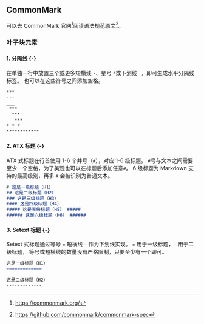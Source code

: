 ## CommonMark

[^commonmark_home]: <https://commonmark.org/>
[^commonmark_spec]: <https://github.com/commonmark/commonmark-spec>

可以去 CommonMark 官网[^commonmark_home]阅读语法规范原文[^commonmark_spec]。

### 叶子块元素

#### 1. 分隔线 {-}

在单独一行中放置三个或更多短横线 `-`、星号 `*`或下划线 `_`，即可生成水平分隔线标签。
也可以在这些符号之间添加空格。

```markdown
***
---
___
 ***
  ***
   ***
* * *
************
```

#### 2. ATX 标题 {-}

ATX 式标题在行首使用 1-6 个井号（`#`），对应 1-6 级标题。
`#`号与文本之间需要至少一个空格，为了美观也可以在标题后添加任意`#`。
6 级标题为 Markdown 支持的最高级别，再多 `#` 会被识别为普通文本。

```markdown
# 这是一级标题（H1）
## 这是二级标题（H2）
### 这是三级标题（H3）
#### 这是四级标题（H4）
##### 这是无级标题（H5） #####
###### 这是六级标题（H6） ######
```

#### 3. Setext 标题 {-}

Setext 式标题通过等号 `=` 短横线 `-` 作为下划线实现。
`=` 用于一级标题，`-` 用于二级标题，
等号或短横线的数量没有严格限制，只要至少有一个即可。

```markdown 
这是一级标题（H1）
=============

这是二级标题（H2）
-------------
```

<!--

#### 缩进代码块

通过在原代码块的每一行前缩进至少 4 个空格或 1 个制表符创建 Markdown 代码块。
Markdown 代码块中，和号 `&`与尖括号 `<`、`>`会被自动转换为 HTML 实体。
代码块内部不处理普通 Markdown 语法。

```markdwon
C 语言的第一段代码：

    main(){
        print("Hello Markdown!");
    }   
```

> C 语言的第一段代码：
> 
>       main(){
>           print("Hello Markdown!");
>       }   

#### 围栏代码块

代码块是用三个反引号 `` ``` ``对或三个波浪号 `~~~` 对包裹起来的文本段。

~~~markdown
```C++
main(){
    printf("Hello World!");
}
```
~~~

或者

```markdown
~~~C++
main(){
    printf("Hello World!");
}
~~~
```

效果如下：

> ```C++
> main(){
>     printf("Hello World!");
> }
> ```

#### 链接引用

```markdown
引用链接 [foo1] 测试

[foo1]: /url "title"
```

> 引用链接 [foo1] 测试
> 
> [foo1]: /url "title"

#### 段落

段落由一行或多行连续文本构成，段落之间需用一个或多个空行分隔。
仅包含空格或制表符的行也是空行。普通段落不应使用空格或制表符缩进。

```markdown {.markdown .line-numbers}
这是第一个段落，内容连续，即使换行书写，解析后也会合并为一行。
这也是第一个段落，会自动接着第一行自动续写。

这是第二个段落，与上一段之间有一个空行。
```

效果如下：

>这是第一个段落，内容连续，即使换行书写，解析后也会合并为一行。
>这也是第一个段落，会自动接着第一行自动续写。
>
>这是第二个段落，与上一段之间有一个空行。

### 容器块元素

容器快就是在内容前添加 `>`。

```markdown
> 这是包含两个段落的块引用。
> 原来那老君与燃灯古佛在三层高阁朱陵丹台上讲道，
> 众仙童、仙将、仙官、仙吏，都侍立左右听讲。
> 
> 他就跑出兜率宫，不行旧路，从西天门，使个隐身法逃去。即按云头，回至花果山界。
> 但见那旌旗闪灼，戈戟光辉，原来是四健将与七十二洞妖王，在那里演习武艺。
```

效果如下：

> 这是包含两个段落的块引用。
> 原来那老君与燃灯古佛在三层高阁朱陵丹台上讲道，
> 众仙童、仙将、仙官、仙吏，都侍立左右听讲。
> 
> 他就跑出兜率宫，不行旧路，从西天门，使个隐身法逃去。即按云头，回至花果山界。
> 但见那旌旗闪灼，戈戟光辉，原来是四健将与七十二洞妖王，在那里演习武艺。


偷懒的写法可以只在每个段落前添加 `>`。

```markdown
> 这是包含两个段落的块引用。
原来那老君与燃灯古佛在三层高阁朱陵丹台上讲道，
众仙童、仙将、仙官、仙吏，都侍立左右听讲。
>
> 他就跑出兜率宫，不行旧路，从西天门，使个隐身法逃去。即按云头，回至花果山界。
但见那旌旗闪灼，戈戟光辉，原来是四健将与七十二洞妖王，在那里演习武艺。
```

效果如下：

> 这是包含两个段落的块引用。
原来那老君与燃灯古佛在三层高阁朱陵丹台上讲道，
众仙童、仙将、仙官、仙吏，都侍立左右听讲。
>
> 他就跑出兜率宫，不行旧路，从西天门，使个隐身法逃去。即按云头，回至花果山界。
但见那旌旗闪灼，戈戟光辉，原来是四健将与七十二洞妖王，在那里演习武艺。

块引用可以通过增加 `>` 层数进行嵌套。

```markdown
> 这是第一级块引用。
>
>> 这是嵌套的块引用。
>
> 回到第一级块引用。
```

效果如下：

> 这是第一级块引用。
>
>> 这是嵌套的块引用。
>
> 回到第一级块引用。

块引用内可以包含其他元素

```markdown
> ## 这是块引用中的标题
> 
> 1.   这是列表第一项
> 2.   这是列表第二项
> 
> 以下是示例代码：
> 
>     print("Hello World!");
```

效果如下：

> ## 这是块引用中的标题
> 
> 1.   这是列表第一项
> 2.   这是列表第二项
> 
> 以下是示例代码：
> 
>     print("Hello World!");

### 列表项

无序列表使用星号（*）、加号（+）或短横线（-）作为列表标记，三者可互换使用，也可以混合使用。

```markdown
* 红色（Red）
* 绿色（Green）
* 蓝色（Blue）
```

效果如下：

> * 红色（Red）
> * 绿色（Green）
> * 蓝色（Blue）

```markdown
+ 红色（Red）
+ 绿色（Green）
+ 蓝色（Blue）
```

效果如下：

> + 红色（Red）
> + 绿色（Green）
> + 蓝色（Blue）

```markdown
- 红色（Red）
- 绿色（Green）
- 蓝色（Blue）
```

效果如下：

> - 红色（Red）
> - 绿色（Green）
> - 蓝色（Blue）

混合使用时按临近的引领符号分组形成段落。

```markdown
+ 红色（Red）
- 绿色（Green）
* 蓝色（Blue）
```

效果如下：

> + 红色（Red）
> - 绿色（Green）
> * 蓝色（Blue）

有序列表使用 “数字 + 句点（.）” 作为列表标记。

```markdown
1. 红色（Red）
2. 绿色（Green）
3. 蓝色（Blue）
```

效果如下：

> 1. 红色（Red）
> 2. 绿色（Green）
> 3. 蓝色（Blue）


```markdown
1. 红色（Red）
1. 绿色（Green）
1. 蓝色（Blue）
```

效果如下：

> 1. 红色（Red）
> 1. 绿色（Green）
> 1. 蓝色（Blue）

```markdown
3. 红色（Red）
1. 绿色（Green）
8. 蓝色（Blue）
```

效果如下：

> 3. 红色（Red）
> 1. 绿色（Green）
> 8. 蓝色（Blue）

也可以使用 "数字+括号`)`" 制定起始序号。

```
3) aaaa
40) bbbb
50) cccc
```

> 3) aaaa
> 40) bbbb
> 50) cccc

建议仍以数字 1 作为列表的起始标记。列表标记需遵循如下格式规则：

- 列表标记通常需左对齐（无缩进），但最多可缩进 3 个空格。
- 列表标记后必须跟随一个或多个空格，或一个制表符。

在子列表前添加 4 个空格 或 1 个制表符（Tab），即可实现嵌套，有序与无序可交叉嵌套。

```markdown 
1. 一级有序列表
    - 二级无序列表
        1. 三级有序列表
2. 回到一级有序列表
```

效果如下：

> 1. 一级有序列表
>     - 二级无序列表
>         1. 三级有序列表
> 2. 回到一级有序列表

为了视觉美观，也可以为列表项添加 “悬挂缩进”，即第二行及以后的文本缩进。

```markdown
*   那里不见老君，四无人迹。原来那老君与燃灯古佛在三层高阁朱陵丹台上讲道，
    众仙童、仙将、仙官、仙吏，都侍立左右听讲。这大圣直至丹房里面，寻访不遇，
    但见丹灶之旁，炉中有火。炉左右安放着五个葫芦，葫芦里都是炼就的金丹。
*   他就跑出兜率宫，不行旧路，从西天门，使个隐身法逃去。即按云头，回至花果山界。
    但见那旌旗闪灼，戈戟光辉，原来是四健将与七十二洞妖王，在那里演习武艺。
```

效果如下：

> *   那里不见老君，四无人迹。原来那老君与燃灯古佛在三层高阁朱陵丹台上讲道，
>     众仙童、仙将、仙官、仙吏，都侍立左右听讲。这大圣直至丹房里面，寻访不遇，
>     但见丹灶之旁，炉中有火。炉左右安放着五个葫芦，葫芦里都是炼就的金丹。
> *   他就跑出兜率宫，不行旧路，从西天门，使个隐身法逃去。即按云头，回至花果山界。
>     但见那旌旗闪灼，戈戟光辉，原来是四健将与七十二洞妖王，在那里演习武艺。

```markdown
*   那里不见老君，四无人迹。原来那老君与燃灯古佛在三层高阁朱陵丹台上讲道，
众仙童、仙将、仙官、仙吏，都侍立左右听讲。这大圣直至丹房里面，寻访不遇，
但见丹灶之旁，炉中有火。炉左右安放着五个葫芦，葫芦里都是炼就的金丹。
*   他就跑出兜率宫，不行旧路，从西天门，使个隐身法逃去。即按云头，回至花果山界。
但见那旌旗闪灼，戈戟光辉，原来是四健将与七十二洞妖王，在那里演习武艺。
```

效果如下：

> *   那里不见老君，四无人迹。原来那老君与燃灯古佛在三层高阁朱陵丹台上讲道，
> 众仙童、仙将、仙官、仙吏，都侍立左右听讲。这大圣直至丹房里面，寻访不遇，
> 但见丹灶之旁，炉中有火。炉左右安放着五个葫芦，葫芦里都是炼就的金丹。
> *   他就跑出兜率宫，不行旧路，从西天门，使个隐身法逃去。即按云头，回至花果山界。
> 但见那旌旗闪灼，戈戟光辉，原来是四健将与七十二洞妖王，在那里演习武艺。

若列表项之间用空行分隔，Markdown 会为每个列表项包裹段落标签。

```markdown
* 红色（Red）

* 绿色（Green）
```

效果如下：

> * 红色（Red）
> 
> * 绿色（Green）

单个列表项也可包含多个段落。列表项中的后续段落，需缩进4 个空格或1 个制表符：

```markdown
1.  这是包含两个段落的列表项。那里不见老君，四无人迹。
    原来那老君与燃灯古佛在三层高阁朱陵丹台上讲道，
    众仙童、仙将、仙官、仙吏，都侍立左右听讲。

    这大圣直至丹房里面，寻访不遇，但见丹灶之旁，炉中有火。
    炉左右安放着五个葫芦，葫芦里都是炼就的金丹。

2.  他就跑出兜率宫，不行旧路，从西天门，使个隐身法逃去。即按云头，回至花果山界。
    但见那旌旗闪灼，戈戟光辉，原来是四健将与七十二洞妖王，在那里演习武艺。
```

效果如下：

> 1.  这是包含两个段落的列表项。那里不见老君，四无人迹。
>     原来那老君与燃灯古佛在三层高阁朱陵丹台上讲道，
>     众仙童、仙将、仙官、仙吏，都侍立左右听讲。
> 
>     这大圣直至丹房里面，寻访不遇，但见丹灶之旁，炉中有火。
>     炉左右安放着五个葫芦，葫芦里都是炼就的金丹。
> 
> 2.  他就跑出兜率宫，不行旧路，从西天门，使个隐身法逃去。即按云头，回至花果山界。
>     但见那旌旗闪灼，戈戟光辉，原来是四健将与七十二洞妖王，在那里演习武艺。


```markdown
*   这是包含两个段落的列表项。那里不见老君，四无人迹。
原来那老君与燃灯古佛在三层高阁朱陵丹台上讲道，
众仙童、仙将、仙官、仙吏，都侍立左右听讲。

    这是列表项中的第二段。只需缩进第一行即可。
这大圣直至丹房里面，寻访不遇，但见丹灶之旁，炉中有火。
炉左右安放着五个葫芦，葫芦里都是炼就的金丹。

*   同一列表中的另一个项。他就跑出兜率宫，不行旧路，从西天门，使个隐身法逃去。
即按云头，回至花果山界。但见那旌旗闪灼，戈戟光辉，原来是四健将与七十二洞妖王，
在那里演习武艺。
```

效果如下：

> *   这是包含两个段落的列表项。那里不见老君，四无人迹。
原来那老君与燃灯古佛在三层高阁朱陵丹台上讲道，
众仙童、仙将、仙官、仙吏，都侍立左右听讲。
>
>     这是列表项中的第二段。只需缩进第一行即可。
这大圣直至丹房里面，寻访不遇，但见丹灶之旁，炉中有火。
炉左右安放着五个葫芦，葫芦里都是炼就的金丹。
>
> *   同一列表中的另一个项。他就跑出兜率宫，不行旧路，从西天门，使个隐身法逃去。
即按云头，回至花果山界。但见那旌旗闪灼，戈戟光辉，原来是四健将与七十二洞妖王，
在那里演习武艺。

若要在列表项中插入块引用，块引用的 `>` 符号需额外缩进：

```markdown
*   包含块引用的列表项：

    > 这是列表项中的块引用
    > 这是块引用的第二行
```

效果如下:

> *   包含块引用的列表项：
> 
>     > 这是列表项中的块引用  
>     > 这是块引用的第二行

若要在列表项中插入代码块，代码块需缩进两次，共 8 个空格或 2 个制表符。

```markdown
*   包含代码块的列表项：

        print("Hello World!")  //此处缩进 8 个空格
```

效果如下：

> *   包含代码块的列表项：
> 
>         print("Hello World!")  //此处缩进 8 个空格

为避免意外触发有序列表，对标记中的 `.` 转义即可。 

```markdown
2025\. 丰收的年景。
```

效果如下：

> 2025\. 丰收的年景。


### 行内元素

#### 行内代码

行内代码片段用单反引号 ``` ` ```包裹。

```markdown
C 语言的打印语句 `print("Hello World!");` 能输出 “Hello World!”。
```

效果如下：

> C 语言的打印语句 `print("Hello World!");` 能输出 “Hello World!”。

若代码片段中包含普通反引号，可使用多个反引号作为开头和结尾的分隔符：

```markdown
``这里有一个普通反引号（`）。``
```

效果如下：

> ``这里有一个普通反引号（`）。``
 
反引号的前或后增加一个空格，再用多个反引号包裹起来，
被空格包围的反引号内容就是正常内容，不是代码片段包裹符。

```markdown
代码片段中的单个反引号：`` ` ``

代码片段中的反引号包裹字符串：`` `foo` ``
```

效果如下：

> 代码片段中的单个反引号：`` ` ``
> 
> 代码片段中的反引号包裹字符串：`` `foo` ``


#### 强调

Markdown 用星号 `*` 和下划线 `_` 作为强调的标识。
用 1 个 `*` 或 `_` 包裹的文本呈现斜体强调效果；
用 2 个 `*` 或 `_` 包裹的文本呈现粗体强调；
同一强调片段的开头和结尾必须使用相同符号。

```
_斜贴_
*斜体*
__粗体__
**粗体**
__*粗斜体*__
**_粗斜体_**
_**斜粗体**_  
*__斜粗体__*
```

效果如下：

> _斜贴_   
> *斜体*   
> __粗体__   
> **粗体**   
> __*粗斜体*__   
> **_粗斜体_**   
> _**斜粗体**_  
> *__斜粗体__*

强调可用于单词中间

```markdown
un*frigging*believable（令人难以置信的）
```

效果如下：

> un*frigging*believable（令人难以置信的）

若 `*` 或 `_` 被空格包围，则会被视为普通符号，无强调效果。
若需在 “本应作为强调标识” 的位置使用普通 `*` 或 `_`，可通过反斜杠 `\` 转义。

```markdown
\*这段文本被普通星号包围\*
```

效果如下：

> \*这段文本被普通星号包围\*


#### 链接

Markdown 支持行内式（inline）和引用式（reference）两种风格链接。
无论哪种风格，链接文本都需用 [方括号] 包裹。

```markdown
这是一个[行内式链接](http://example.com/ "可选标题")，带标题属性。
另一个[行内式链接](http://example.net/)，没有标题属性。
```

效果如下：

> 这是一个[行内式链接](http://example.com/ "可选标题")，带标题属性。    
> 另一个[行内式链接](http://example.net/)，没有标题属性。

引用式链接的 [链接文本] 与 [id] 之间如果有空格，
就只有 [id] 会发生作用而与 [链接文本] 无关了。 

```markdown
这是一个[引用式链接][id]引用式链接。
这是一个[引用式链接] [id]引用式链接。
```

[id] 可以在文档的任意位置定义，只要单独成行即可。

```markdown
[id]: http://example.com/  "可选标题"
```

效果如下：

> [lkid1]: http://example.com/  "可选标题"
> 
> 这是一个[引用式链接][lkid1]引用式链接。  
> 这是一个[引用式链接] [lkid1]引用式链接。


链接标签的定义规则如下：

1. 用方括号包裹链接标签，可缩进最多 3 个空格；
2. 紧跟一个冒号 :；
3. 冒号后紧跟一个或多个空格（或制表符）；
4. 空格后是链接的 URL；
5. 在 URL 后可选增加用双引号、单引号或圆括号包裹链接标题，链接标题与 URL 之间用空格或制表符分隔。

```markdown
[foo]: http://example.com/  "可选标题"
[foo]: http://example.com/  '可选标题'
[foo]: http://example.com/  (可选标题)
```

链接的 URL 也可用尖括号包裹。

```markdown
[id]: <http://example.com/>  "可选标题"
这是一个[链接文本][id]引用式链接。
```

效果如下：

> [lkid2]: <http://example.com/>  "可选标题"
> 这是一个[链接文本][lkid2]引用式链接。

若 URL 较长，可将标题放在下一行，并通过空格或制表符缩进，格式更美观：

```markdown
[id]: http://example.com/longish/path/to/resource/here
    "可选标题"
```

链接标签的名称可包含字母、数字、空格和标点符号，且不区分大小写。
下面两个链接引用是相等的。

```markdown
[链接文本][a]
[链接文本][A]
```

直接使用链接文本本身作为标签，将第二组方括号留空即可，就形成了隐式链接。
由于链接标签可包含空格，该快捷方式同样适用于多词链接文本：

```markdown
如需更多信息，请访问 [Daring Fireball][]。

[Daring Fireball]: http://daringfireball.net/
```

效果如下：

> 如需更多信息，请访问 [Daring Fireball][]。
> 
> [Daring Fireball]: http://daringfireball.net/

引用式链接示例1

```markdown
我从 [Google][lnk1] 获得的流量，是 [Yahoo][lnk2] 或 [MSN][lnk3] 的 10 倍。

[lnk1]: http://google.com/        "Google"
[lnk2]: http://search.yahoo.com/  "Yahoo 搜索"
[lnk3]: http://search.msn.com/    "MSN 搜索"
```

效果如下：

> 我从 [Google][lnk1] 获得的流量，是 [Yahoo][lnk2] 或 [MSN][lnk3] 的 10 倍。
> 
> [lnk1]: http://google.com/        "Google"
> [lnk2]: http://search.yahoo.com/  "Yahoo 搜索"
> [lnk3]: http://search.msn.com/    "MSN 搜索"

引用式链接示例2

```markdown
我从 [Google][] 获得的流量，是 [Yahoo][] 或 [MSN][] 的 10 倍。

[google]: http://google.com/        "Google"
[yahoo]:  http://search.yahoo.com/  "Yahoo 搜索"
[msn]:    http://search.msn.com/    "MSN 搜索"
```

效果如下：

> 我从 [Google][] 获得的流量，是 [Yahoo][] 或 [MSN][] 的 10 倍。
> 
> [google]: http://google.com/        "Google"
> [yahoo]:  http://search.yahoo.com/  "Yahoo 搜索"
> [msn]:    http://search.msn.com/    "MSN 搜索"


自动链接直接用 `<>` 将网络地址包裹起来

```markdown
这是网络连接地址：<http://example.com/>
这是电子右键地址：<address@example.com>
```

效果如下：

> 这是网络连接地址：<http://example.com/>  
> 这是电子右键地址：<address@example.com>

图片也可以作为连接内容，格式如下

```
[![moon](moon.jpg)][ref2]

[ref2]: /uri
```

> [![moon](images/01.jpg){width=50%}][ref2]    
> 
> [ref2]: /uri

#### 图像

图片插入同样支持行内式和引用式两种风格。

行行内式图片插入方式如下：

```markdown
![](/path/to/img.jpg)   
![替代文本](/path/to/img.jpg)   
![替代文本](/path/to/img.jpg "可选标题")
```

效果如下：

> ![](images/02.jpg){width=50%}   
> ![替代文本](images/01.jpg){width=50%}    
> ![替代文本](images/02.jpg "可选标题"){width=50%}

引用式图片通过[id]引用已经定义号的图片。

```markdown
![替代文本][id]
```

其中 id 是图片引用的标签名称。

```markdown
[id]: url/to/image  "可选标题属性"
```

例如

```markdown 
[imgid1]: images/01.jpg  "可选标题属性"

![替代文本][imgid1]
```

效果如下

> [imgid1]: images/02.jpg  "可选标题属性"
> 
> ![替代文本][imgid1]{width=50%}

或者 

```
![imgid1]
```

效果如下：

> ![imgid1]{width=50%}

或者

```
![imgid1][]
```

效果如下：

> ![imgid1][]{width=50%}


#### 自动连接

```
<http://foo.bar.baz>    
<mailto:foo@bar.baz>
```

> <http://foo.bar.baz>    
> <mailto:foo@bar.baz>

#### 换行

**软换行**在一行末尾添加两个或更多空格进行，
这意味着当一行结束后只用**回车键**换行，
在排版时这行并不会结束，而是接着下一行继续排版。

```markdown
第一行末只有回车键，
第二行会接着排版

第一行后按两个空格键后再按回车键进行软换行  
第二行不会接着第一行继续排版，而是换行排版
```

效果如下：

>第一行末只有回车键，
>第二行会接着排版
>
>第一行后按两个空格键后再按回车键进行软换行  
>第二行不会接着第一行继续排版，而是换行排版

**硬换行**在一行末尾添加 `\`，
不需要在行末增加两个或更多空格直接换行。

```markdown
第一行末只有回车键，
第二行会接着排版

第一行后没有空格直接跟随 `\` 也能换行\
第二行不会接着第一行继续排版，而是换行排版
```

效果如下：

> 第一行末只有回车键，
> 第二行会接着排版
> 
> 第一行后没有空格直接跟随 `\` 也能换行\
> 第二行不会接着第一行继续排版，而是换行排版



-->